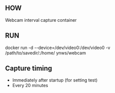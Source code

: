 ## HOW
Webcam interval capture container

## RUN
docker run -d --device=/dev/video0:/dev/video0 -v /path/to/savedir/:/home/ ynws/webcam

## Capture timing
* Immediately after startup (for setting test)
* Every 20 minutes

